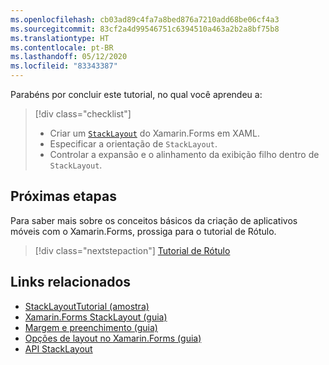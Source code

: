 ```yaml
---
ms.openlocfilehash: cb03ad89c4fa7a8bed876a7210add68be06cf4a3
ms.sourcegitcommit: 83cf2a4d99546751c6394510a463a2b2a8bf75b8
ms.translationtype: HT
ms.contentlocale: pt-BR
ms.lasthandoff: 05/12/2020
ms.locfileid: "83343387"
---
```

Parabéns por concluir este tutorial, no qual você aprendeu a:

> [!div class="checklist"]
>
> - Criar um [`StackLayout`](xref:Xamarin.Forms.StackLayout) do Xamarin.Forms em XAML.
> - Especificar a orientação de `StackLayout`.
> - Controlar a expansão e o alinhamento da exibição filho dentro de `StackLayout`.

## <a name="next-steps"></a>Próximas etapas

Para saber mais sobre os conceitos básicos da criação de aplicativos móveis com o Xamarin.Forms, prossiga para o tutorial de Rótulo.

> [!div class="nextstepaction"]
> [Tutorial de Rótulo](~/get-started/tutorials/label/index.yml)

## <a name="related-links"></a>Links relacionados

- [StackLayoutTutorial (amostra)](https://docs.microsoft.com/samples/xamarin/xamarin-forms-samples/getstarted-tutorials-stacklayouttutorial/)
- [Xamarin.Forms StackLayout (guia)](~/xamarin-forms/user-interface/layouts/stacklayout.md)
- [Margem e preenchimento (guia)](~/xamarin-forms/user-interface/layouts/margin-and-padding.md)
- [Opções de layout no Xamarin.Forms (guia)](~/xamarin-forms/user-interface/layouts/layout-options.md)
- [API StackLayout](xref:Xamarin.Forms.StackLayout)
